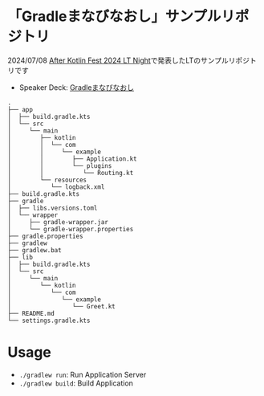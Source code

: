 # 「Gradleまなびなおし」サンプルリポジトリ

2024/07/08 [After Kotlin Fest 2024 LT Night](https://sansan.connpass.com/event/320810/)で発表したLTのサンプルリポジトリです

- Speaker Deck: [Gradleまなびなおし]()


```shell
.
├── app
│  ├── build.gradle.kts
│  └── src
│     └── main
│        ├── kotlin
│        │  └── com
│        │     └── example
│        │        ├── Application.kt
│        │        └── plugins
│        │           └── Routing.kt
│        └── resources
│           └── logback.xml
├── build.gradle.kts
├── gradle
│  ├── libs.versions.toml
│  └── wrapper
│     ├── gradle-wrapper.jar
│     └── gradle-wrapper.properties
├── gradle.properties
├── gradlew
├── gradlew.bat
├── lib
│  ├── build.gradle.kts
│  └── src
│     └── main
│        └── kotlin
│           └── com
│              └── example
│                 └── Greet.kt
├── README.md
└── settings.gradle.kts
```

# Usage
- `./gradlew run`: Run Application Server
- `./gradlew build`: Build Application